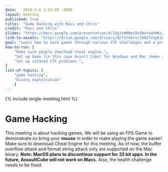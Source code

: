 ```yaml
---
date:   2019-3-8 1:12:00 -0500
layout: meeting
published: true
title:  "Game Hacking with Ravi and Chris"
credit: "Ravi and Chris"
slides: "https://docs.google.com/presentation/d/1Sg3zWHWptDcDbwtdwhmKz2z79nAsHMB_-0Eizr5rGhU/edit?usp=sharing"
link-to-assets: "https://drive.google.com/drive/u/0/folders/19A2YZopE1G8sDYw7BOyd-KbIEb8-XaJ2"
goal: "Learn how to hack games through various CTF challenges and a presentation."
how-to-run: [
	"Make sure people download cheat engine.",
	"Set up Game (in this case Assult Cube) for Windows and Mac (make sure exploits are working on both versions) and distribute to members.",
	"Set up related CTF problems.",
]
list-of-topics: [
	"game hacking",
    "binary exploitation"
	]
---
```


{% include single-meeting.html  %}

# Game Hacking
This meeting is about hacking games. We will be using an FPS Game to demonstrate so bring your **mouse** in order to make playing the game easier! Make sure to download Cheat Engine for this meeting. As of now, the buffer overflow attack and format string attack only are supported on the Mac binary. **Note: MacOS plans to discontinue support for 32 bit apps. In the future, AssaultCube will not work on Macs.** Also, the health challenge needs to be fixed.
